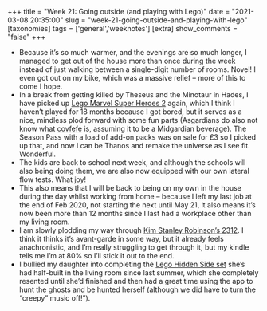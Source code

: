 +++
title = "Week 21: Going outside (and playing with Lego)"
date = "2021-03-08 20:35:00"
slug = "week-21-going-outside-and-playing-with-lego"
[taxonomies]
tags = ['general','weeknotes']
[extra]
show_comments = "false"
+++

- Because it’s so much warmer, and the evenings are so much longer, I managed to get out of the house more than once during the week instead of just walking between a single-digit number of rooms. Novel! I even got out on my bike, which was a massive relief – more of this to come I hope.
- In a break from getting killed by Theseus and the Minotaur in Hades, I have picked up [Lego Marvel Super Heroes 2](https://en.wikipedia.org/wiki/Lego_Marvel_Super_Heroes_2) again, which I think I haven’t played for 18 months because I got bored, but it serves as a nice, mindless plod forward with some fun parts (Asgardians do also not know what [covfefe](https://en.wikipedia.org/wiki/Covfefe) is, assuming it to be a Midgardian beverage). The Season Pass with a load of add-on packs was on sale for £3 so I picked up that, and now I can be Thanos and remake the universe as I see fit. Wonderful.
- The kids are back to school next week, and although the schools will also being doing them, we are also now equipped with our own lateral flow tests. What joy!
- This also means that I will be back to being on my own in the house during the day whilst working from home – because I left my last job at the end of Feb 2020, not starting the next until May 21, it also means it’s now been more than 12 months since I last had a workplace other than my living room.
- I am slowly plodding my way through [Kim Stanley Robinson’s 2312](https://en.wikipedia.org/wiki/2312_(novel)). I think it thinks it’s avant-garde in some way, but it already feels anachronistic, and I’m really struggling to get through it, but my kindle tells me I’m at 80% so I’ll stick it out to the end.
- I bullied my daughter into completing the [Lego Hidden Side set](https://brickipedia.fandom.com/wiki/70433_J.B%27s_Submarine) she’s had half-built in the living room since last summer, which she completely resented until she’d finished and then had a great time using the app to hunt the ghosts and be hunted herself (although we did have to turn the “creepy” music off!”).
